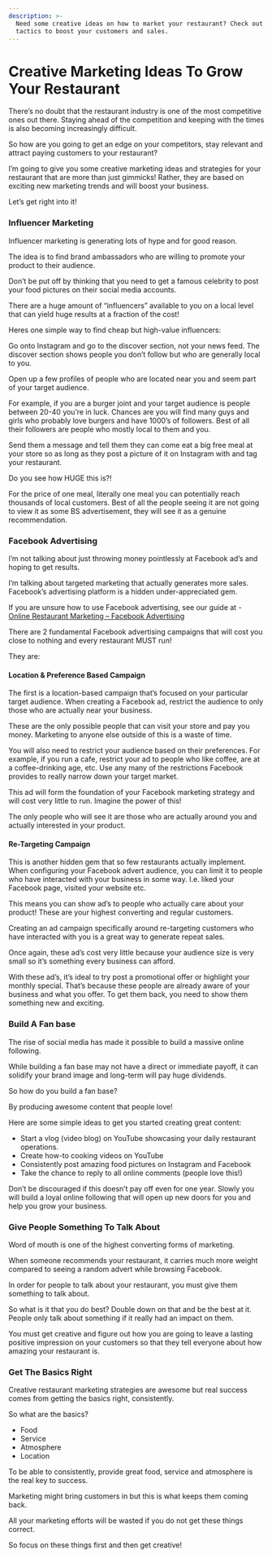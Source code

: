 ```yaml
---
description: >-
  Need some creative ideas on how to market your restaurant? Check out these
  tactics to boost your customers and sales.
---
```


# Creative Marketing Ideas To Grow Your Restaurant

There’s no doubt that the restaurant industry is one of the most competitive ones out there. Staying ahead of the competition and keeping with the times is also becoming increasingly difficult.

So how are you going to get an edge on your competitors, stay relevant and attract paying customers to your restaurant?

I’m going to give you some creative marketing ideas and strategies for your restaurant that are more than just gimmicks! Rather, they are based on exciting new marketing trends and will boost your business.

Let’s get right into it!

### Influencer Marketing

Influencer marketing is generating lots of hype and for good reason.

The idea is to find brand ambassadors who are willing to promote your product to their audience.

Don’t be put off by thinking that you need to get a famous celebrity to post your food pictures on their social media accounts.

There are a huge amount of “influencers” available to you on a local level that can yield huge results at a fraction of the cost!

Heres one simple way to find cheap but high-value influencers:

Go onto Instagram and go to the discover section, not your news feed. The discover section shows people you don’t follow but who are generally local to you.

Open up a few profiles of people who are located near you and seem part of your target audience.

For example, if you are a burger joint and your target audience is people between 20-40 you’re in luck. Chances are you will find many guys and girls who probably love burgers and have 1000’s of followers. Best of all their followers are people who mostly local to them and you.

Send them a message and tell them they can come eat a big free meal at your store so as long as they post a picture of it on Instagram with and tag your restaurant.

Do you see how HUGE this is?!

For the price of one meal, literally one meal you can potentially reach thousands of local customers. Best of all the people seeing it are not going to view it as some BS advertisement, they will see it as a genuine recommendation.

### Facebook Advertising

I’m not talking about just throwing money pointlessly at Facebook ad’s and hoping to get results.

I’m talking about targeted marketing that actually generates more sales. Facebook’s advertising platform is a hidden under-appreciated gem.

If you are unsure how to use Facebook advertising, see our guide at - [Online Restaurant Marketing – Facebook Advertising](online-restaurant-marketing-facebook-advertising.md)

There are 2 fundamental Facebook advertising campaigns that will cost you close to nothing and every restaurant MUST run!

They are:

#### Location & Preference Based Campaign

The first is a location-based campaign that’s focused on your particular target audience. When creating a Facebook ad, restrict the audience to only those who are actually near your business.

These are the only possible people that can visit your store and pay you money. Marketing to anyone else outside of this is a waste of time.

You will also need to restrict your audience based on their preferences. For example, if you run a cafe, restrict your ad to people who like coffee, are at a coffee-drinking age, etc. Use any many of the restrictions Facebook provides to really narrow down your target market.

This ad will form the foundation of your Facebook marketing strategy and will cost very little to run. Imagine the power of this!

The only people who will see it are those who are actually around you and actually interested in your product.

#### Re-Targeting Campaign

This is another hidden gem that so few restaurants actually implement. When configuring your Facebook advert audience, you can limit it to people who have interacted with your business in some way. I.e. liked your Facebook page, visited your website etc.

This means you can show ad’s to people who actually care about your product! These are your highest converting and regular customers.

Creating an ad campaign specifically around re-targeting customers who have interacted with you is a great way to generate repeat sales.

Once again, these ad’s cost very little because your audience size is very small so it’s something every business can afford.

With these ad’s, it’s ideal to try post a promotional offer or highlight your monthly special. That’s because these people are already aware of your business and what you offer. To get them back, you need to show them something new and exciting.

### Build A Fan base

The rise of social media has made it possible to build a massive online following.

While building a fan base may not have a direct or immediate payoff, it can solidify your brand image and long-term will pay huge dividends.

So how do you build a fan base?

By producing awesome content that people love!

Here are some simple ideas to get you started creating great content:

* Start a vlog \(video blog\) on YouTube showcasing your daily restaurant operations.
* Create how-to cooking videos on YouTube
* Consistently post amazing food pictures on Instagram and Facebook
* Take the chance to reply to all online comments \(people love this!\)

Don’t be discouraged if this doesn’t pay off even for one year. Slowly you will build a loyal online following that will open up new doors for you and help you grow your business.

### Give People Something To Talk About

Word of mouth is one of the highest converting forms of marketing.

When someone recommends your restaurant, it carries much more weight compared to seeing a random advert while browsing Facebook.

In order for people to talk about your restaurant, you must give them something to talk about.

So what is it that you do best? Double down on that and be the best at it. People only talk about something if it really had an impact on them.

You must get creative and figure out how you are going to leave a lasting positive impression on your customers so that they tell everyone about how amazing your restaurant is.

### Get The Basics Right

Creative restaurant marketing strategies are awesome but real success comes from getting the basics right, consistently.

So what are the basics?

* Food
* Service
* Atmosphere
* Location

To be able to consistently, provide great food, service and atmosphere is the real key to success.

Marketing might bring customers in but this is what keeps them coming back.

All your marketing efforts will be wasted if you do not get these things correct.

So focus on these things first and then get creative!

